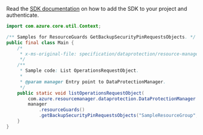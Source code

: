 Read the [SDK documentation](https://github.com/Azure/azure-sdk-for-java/blob/azure-resourcemanager-dataprotection_1.0.0-beta.1/sdk/dataprotection/azure-resourcemanager-dataprotection/README.md) on how to add the SDK to your project and authenticate.

```java
import com.azure.core.util.Context;

/** Samples for ResourceGuards GetBackupSecurityPinRequestsObjects. */
public final class Main {
    /*
     * x-ms-original-file: specification/dataprotection/resource-manager/Microsoft.DataProtection/stable/2021-07-01/examples/ResourceGuardCRUD/ListBackupSecurityPINRequests.json
     */
    /**
     * Sample code: List OperationsRequestObject.
     *
     * @param manager Entry point to DataProtectionManager.
     */
    public static void listOperationsRequestObject(
        com.azure.resourcemanager.dataprotection.DataProtectionManager manager) {
        manager
            .resourceGuards()
            .getBackupSecurityPinRequestsObjects("SampleResourceGroup", "swaggerExample", Context.NONE);
    }
}
```
